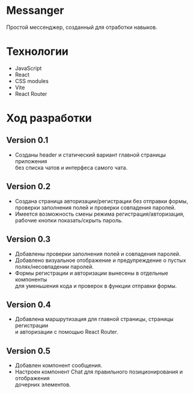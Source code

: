 # Messanger
Простой мессенджер, созданный для отработки навыков.

# Технологии
- JavaScript
- React
- CSS modules
- Vite
- React Router

# Ход разработки

## Version 0.1

- Созданы header и статический вариант главной страницы приложения  
без списка чатов и интерфеса самого чата.  

## Version 0.2

- Создана страница авторизации/регистрации без отправки формы, проверки заполнения полей и проверки совпадения паролей.  
- Имеется возможность смены режима регистрация/авторизация, рабочие кнопки показать/скрыть пароль.  

## Version 0.3

- Добавлены проверки заполнения полей и совпадения паролей.  
- Добавлено визуальное отображение и предупреждение о пустых  
полях/несовпадении паролей.  
- Формы регистрации и авторизации вынесены в отдельные компоненты  
для уменьшения кода и проверок в функции отправки формы.  

## Version 0.4

- Добавлена маршрутизация для главной страницы, страницы регистрации  
и авторизации с помощью React Router.  

## Version 0.5

- Добавлен компонент сообщения.  
- Настроен компонент Chat для правильного позиционирования и отображения  
дочерних элементов.  